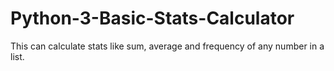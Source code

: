 # Python-3-Basic-Stats-Calculator
This can calculate stats like sum, average and frequency of any number in a list.
